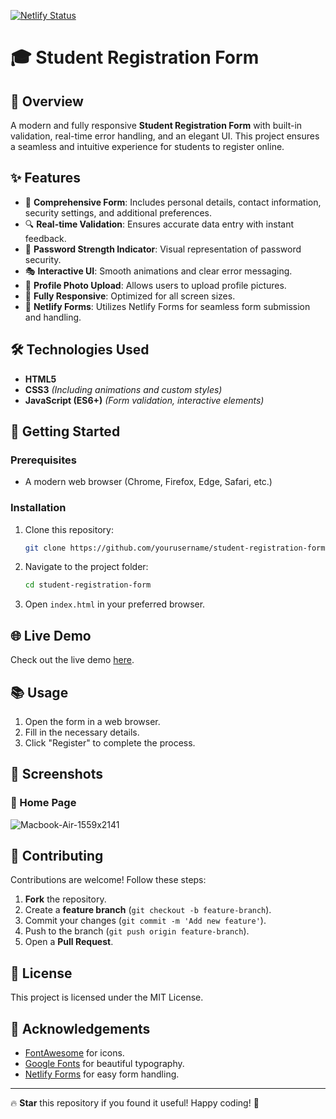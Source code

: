  [![Netlify Status](https://api.netlify.com/api/v1/badges/168507ed-6e7d-40a4-bb68-f9d12ad4df4b/deploy-status)](https://app.netlify.com/sites/srf/deploys)

# 🎓 Student Registration Form

## 📖 Overview
A modern and fully responsive **Student Registration Form** with built-in validation, real-time error handling, and an elegant UI. This project ensures a seamless and intuitive experience for students to register online.

## ✨ Features
- 📝 **Comprehensive Form**: Includes personal details, contact information, security settings, and additional preferences.
- 🔍 **Real-time Validation**: Ensures accurate data entry with instant feedback.
- 🔑 **Password Strength Indicator**: Visual representation of password security.
- 🎭 **Interactive UI**: Smooth animations and clear error messaging.
- 📸 **Profile Photo Upload**: Allows users to upload profile pictures.
- 📱 **Fully Responsive**: Optimized for all screen sizes.
- 📃 **Netlify Forms**: Utilizes Netlify Forms for seamless form submission and handling.

## 🛠️ Technologies Used
- **HTML5**
- **CSS3** *(Including animations and custom styles)*
- **JavaScript (ES6+)** *(Form validation, interactive elements)*

## 🚀 Getting Started
### Prerequisites
- A modern web browser (Chrome, Firefox, Edge, Safari, etc.)

### Installation
1. Clone this repository:
   ```sh
   git clone https://github.com/yourusername/student-registration-form.git
   ```
2. Navigate to the project folder:
   ```sh
   cd student-registration-form
   ```
3. Open `index.html` in your preferred browser.

## 🌐 Live Demo
Check out the live demo [here](https://srf.netlify.app/).

## 📚 Usage
1. Open the form in a web browser.
2. Fill in the necessary details.
3. Click "Register" to complete the process.

## 📸 Screenshots
### 📌 Home Page
![Macbook-Air-1559x2141](https://github.com/user-attachments/assets/012c63ee-4a73-40a1-ae67-f10f2046bb78)

## 🤝 Contributing
Contributions are welcome! Follow these steps:
1. **Fork** the repository.
2. Create a **feature branch** (`git checkout -b feature-branch`).
3. Commit your changes (`git commit -m 'Add new feature'`).
4. Push to the branch (`git push origin feature-branch`).
5. Open a **Pull Request**.

## 📄 License
This project is licensed under the MIT License.

## 🙏 Acknowledgements
- [FontAwesome](https://fontawesome.com/) for icons.
- [Google Fonts](https://fonts.google.com/) for beautiful typography.
- [Netlify Forms](https://docs.netlify.com/forms/setup/) for easy form handling.

---
🔥 **Star** this repository if you found it useful! Happy coding! 🚀

